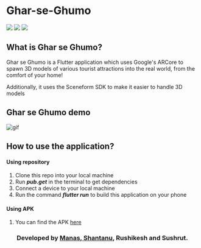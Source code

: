 # Ghar-se-Ghumo
![](https://img.shields.io/badge/-Flutter-blue?style=for-the-badge&logo=flutter) ![](https://img.shields.io/badge/Sceneform--SDK-yellow?style=for-the-badge) ![](https://img.shields.io/badge/IDE-Visual_Studio_Code-red?style=for-the-badge&logo=visual-studio-code)
## What is Ghar se Ghumo?
Ghar se Ghumo is a Flutter application which uses Google's ARCore to spawn 3D models of various tourist attractions into the real world, from the comfort of your home!

Additionally, it uses the Sceneform SDK to make it easier to handle 3D models

## Ghar se Ghumo demo
![gif](https://github.com/shantanugodbole/Ghar-se-Ghumo/blob/main/demo/demo.gif)


## How to use the application?
#### Using repository
1. Clone this repo into your local machine
2. Run **_pub.get_** in the terminal to get dependencies
3. Connect a device to your local machine
4. Run the command **_flutter run_** to build this application on your phone
#### Using APK
1. You can find the APK [here](https://drive.google.com/file/d/1EwtzGwUS00at3YlYySY72f21WFPnAiYQ/view?usp=sharing)


    
<h3 align="center"><b>Developed by <a href="https://github.com/gandhiboys">Manas</a>,<a href="https://github.com/shantanugodbole"> Shantanu</a>, Rushikesh and Sushrut.</b></h3>